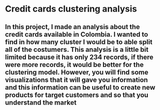 # Credit cards clustering analysis

## In this project, I made an analysis about the credit cards available in Colombia. I wanted to find in how many cluster I would be to able split all of the costumers. This analysis is a little bit limited because it has only 234 records, if there were more records, it would be better for the clustering model. However, you will find some visualizations that it will gave you information and this information can be useful to create new products for target customers and so that you understand the market
